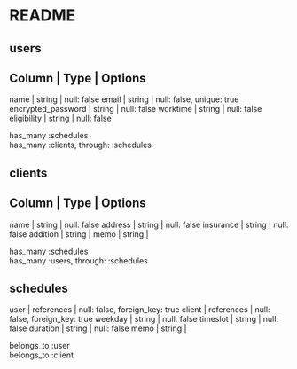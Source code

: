 # README

## users
Column	           | Type	  | Options
------------------------------------------
name	             | string	| null: false
email	             | string	| null: false, unique: true
encrypted_password | string	| null: false
worktime           | string | null: false
eligibility        | string | null: false

  has_many :schedules  
  has_many :clients, through: :schedules

## clients
Column	           | Type	  | Options
------------------------------------------
name               | string	| null: false
address	           | string	| null: false
insurance        	 | string	| null: false
addition           | string |
memo               | string |

has_many :schedules  
has_many :users, through: :schedules

## schedules
user               | references	| null: false, foreign_key: true
client             | references	| null: false, foreign_key: true
weekday            | string	| null: false
timeslot           | string	| null: false
duration           | string	| null: false
memo               | string	| 

belongs_to :user  
belongs_to :client